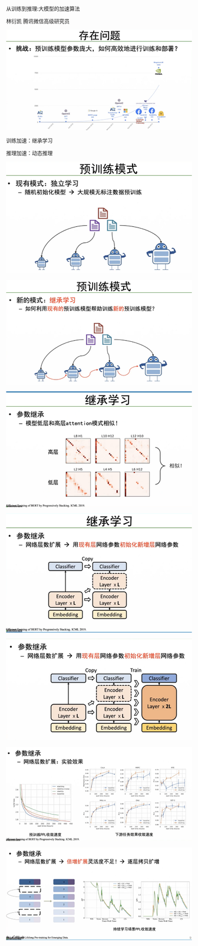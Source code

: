 从训练到推理:大模型的加速算法

林衍凯 腾讯微信高级研究员

![image-20211128150732016](img/image-20211128150732016.png)

训练加速：继承学习

推理加速：动态推理

![image-20211128150921047](img/image-20211128150921047.png)

![image-20211128151027170](img/image-20211128151027170.png)

![image-20211128151147472](img/image-20211128151147472.png)

![image-20211128151344677](img/image-20211128151344677.png)

![image-20211128151354939](img/image-20211128151354939.png)

![image-20211128151406076](img/image-20211128151406076.png)

![image-20211128151611823](img/image-20211128151611823.png)

